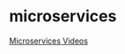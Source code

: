 # microservices
<a href="https://github.com/negi-tribhuwan/microservices/wiki/Microservices-Wiki">Microservices Videos</a>
